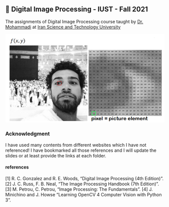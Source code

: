 ##  :dart: Digital Image Processing - IUST - Fall 2021
The assignments of Digital Image Processing course taught by [Dr. Mohammadi](http://webpages.iust.ac.ir/mrmohammadi/index.html) at [Iran Science and Technology University](http://iust.ac.ir)

![](Digital%20Image%20Processing.PNG)


### Acknowledgment
I have used many contents from different websites which I have not referenced! I have bookmarked all those references and I will update the slides or at least provide the links at each folder.

#### references
[1] R. C. Gonzalez and R. E. Woods, “Digital Image Processing (4th Edition)”.
[2] J. C. Russ, F. B. Neal, “The Image Processing Handbook (7th Edition)”.
[3] M. Petrou, C. Petrou, “Image Processing: The Fundamentals”.
[4] J. Minichino and J. Howse “Learning OpenCV 4 Computer Vision with Python 3”.